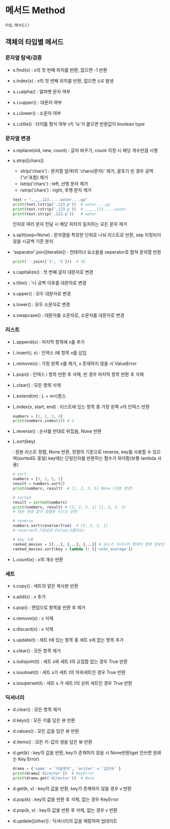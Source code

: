 
# 메서드 Method
`타입.메서드()`

## 객체의 타입별 메서드

### 문자열 탐색/검증
- s.find(x) : x의 첫 번째 위치를 반환, 없으면 -1 반환

- s.index(x) : x의 첫 번째 위치를 반환, 없으면 `오류` 발생
- s.`is`alpha() : 알파벳 문자 여부
- s.`is`upper() : 대문자 여부
- s.`is`lower() : 소문자 여부
- s.`is`title() : 타이틀 형식 여부
  cf) 'is'가 붙으면 반환값이 boolean type

### 문자열 변경
- s.replace(old, new, count) : 글자 바꾸기, count 지정 시 해당 개수만큼 시행

- s.strip([chars])
  - strip('chars') : 문자열 앞/뒤의 'chars(문자)' 제거, 괄호가 빈 경우 공백('\n'포함) 제거
  - lstrip('chars') : left, 선행 문자 제거
  - rstrip('chars') : right, 후행 문자 제거
  ```python
  text = ",,,,,123.....water....pp"
  print(text.lstrip(',123.p'))  # water....pp
  print(text.rstrip(',123.p'))  # ,,,,,123.....water
  print(text.strip(',123.p'))   # water
  ```
  인자로 여러 문자 전달 시 해당 위치의 일치하는 모든 문자 제거

- s.split(sep=None) : 문자열을 특정한 단위로 나눠 리스트로 반환, sep 지정되지 않을 시공백 기준 분리
- 'separator'.join([iterable]) : 컨테이너 요소들을 seperator로 합쳐 문자열 반환
  ```python
  print(''.join(['3', '5']))  # 35
  ```
- s.capitalize() : 첫 번째 글자 대문자로 변경
- s.title() : '나 공백 이후를 대문자로 변경
- s.upper() : 모두 대문자로 변경
- s.lower() : 모두 소문자로 변경
- s.swapcase() : 대문자를 소문자로, 소문자를 대문자로 변경

### 리스트
- L.append(x) : 마지막 항목에 x를 추가

- L.insert(i, x) : 인덱스 i에 항목 x를 삽입
- L.remove(x) : 가장 왼쪽 x를 제거, x 존재하지 않을 시 ValueError
- L.pop(i) : 인덱스 i 항목 반환 후 삭제, 빈 경우 마지막 항목 반환 후 삭제
- L.clear() : 모든 항목 삭제
- L.extend(m) : L + m시퀀스
- L.index(x, start, end) : 리스트에 있는 항목 중 가장 왼쪽 x의 인덱스 반환
  ```python
  numbers = [1, 2, 3, 4]
  print(numbers.index(3)) # 2
  ```
- L.reverse() : 순서를 반대로 뒤집음, None 반환
- L.sort(key)

   : 원본 리스트 정렬, None 반환, 정렬의 기준으로 reverse, key를 사용할 수 있으며(sorted도 동일) key에는 단일인자를 반환하는 함수가 와야함(보통 lambda 사용)
  ```python
  # sort
  numbers = [3, 2, 5, 1]
  result = numbers.sort()
  print(numbers, result)  # [1, 2, 3, 5] None (원본 변경)

  # sorted
  result = sorted(numbers)
  print(numbers, result) # [3, 2, 5, 1] [1, 2, 3, 5] 
  # 원본 변경 없이 정렬된 리스트 반환
  ```
  ```python
  # reverse
  numbers.sort(reverse=True)  # [5, 3, 2, 1]
  # reverse의 기본값은 False(오름차순)
  ```
  ```python
  # key 사용
  ranked_movies = [{...}, {...}, {...}] # 요소가 딕셔너리 형태의 영화 정보인 리스트
  ranked_movies.sort(key = lambda l: l['vote_average'])
  ```
- L.count(x) : x의 개수 반환

### 세트
- s.copy() : 세트의 얕은 복사본 반환

- s.add(x) : x 추가
- s.pop() : 랜덤으로 항목을 반환 후 제거
- s.remove(x) : x 삭제
- s.discard(x) : x 삭제
- s.update(t) : 세트 t에 있는 항목 중 세트 s에 없는 항목 추가
- s.clear() : 모든 항목 제거
- s.isdisjoint(t) : 세트 s와 세트 t의 교집합 없는 경우 True 반환
- s.issubset(t) : 세트 s가 세트 t의 하위세트인 경우 True 반환
- s.issuperset(t) : 세트 s 가 세트 t의 상위 세트인 경우 True 반환

### 딕셔너리
- d.clear() : 모든 항목 제거

- d.keys() : 모든 키를 담은 뷰 반환
- d.values() : 모든 값을 담은 뷰 반환
- d.items() : 모든 키-값의 쌍을 담은 뷰 반환
- d.get(k) : key의 값을 반환, key가 존재하지 않을 시 None반환(get 안쓰면 원래는 Key Error)
  ```python
  drama = {'name' = '더글로리', 'writer' = '김은숙' }
  print(drama['director'])  # KeyError
  print(drama.get('director'))  # None
  ```
- d.get(k, v) : key의 값을 반환, key가 존재하지 않을 경우 v 반환
- d.pop(k) : key의 값을 반환 후 삭제, 없는 경우 KeyError
- d.pop(k, v) : key의 값을 반환 후 삭제, 없는 경우 v 반환
- d.update([other]) : 딕셔너리의 값을 매핑하여 업데이트